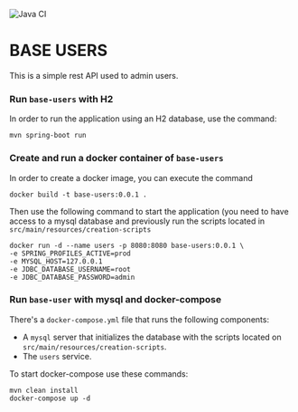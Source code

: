![Java CI](https://github.com/alvaro29d/base-users/workflows/Java%20CI/badge.svg)
# BASE USERS

This is a simple rest API used to admin users.


### Run `base-users` with H2

In order to run the application using an H2 database, use the command:
```
mvn spring-boot run
```

### Create and run a docker container of `base-users`

In order to create a docker image, you can execute the command

```
docker build -t base-users:0.0.1 .
```

Then use the following command to start the application (you need to have access to a mysql database and previously run the scripts located in `src/main/resources/creation-scripts`

```
docker run -d --name users -p 8080:8080 base-users:0.0.1 \
-e SPRING_PROFILES_ACTIVE=prod
-e MYSQL_HOST=127.0.0.1
-e JDBC_DATABASE_USERNAME=root
-e JDBC_DATABASE_PASSWORD=admin
```
### Run `base-user` with mysql and docker-compose

There's a `docker-compose.yml` file that runs the following components:
- A `mysql` server that initializes the database with the scripts located on `src/main/resources/creation-scripts`.
- The `users` service.

To start docker-compose use these commands:

```
mvn clean install
docker-compose up -d
```

###